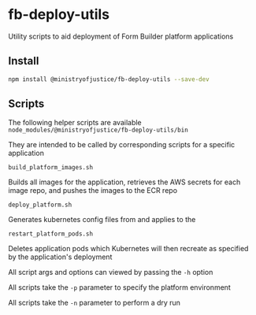 # fb-deploy-utils

Utility scripts to aid deployment of Form Builder platform applications

## Install

```bash
npm install @ministryofjustice/fb-deploy-utils --save-dev
```

## Scripts

The following helper scripts are available
`node_modules/@ministryofjustice/fb-deploy-utils/bin`

They are intended to be called by corresponding scripts for a specific application

`build_platform_images.sh`

Builds all images for the application, retrieves the AWS secrets for each image repo, and pushes the images to the ECR repo

`deploy_platform.sh`

Generates kubernetes config files from and applies to the 

`restart_platform_pods.sh`

Deletes application pods which Kubernetes will then recreate as specified by the application's deployment 


All script args and options can viewed by passing the `-h` option

All scripts take the `-p` parameter to specify the platform environment

All scripts take the `-n` parameter to perform a dry run